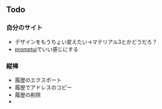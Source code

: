 ## Todo

### 自分のサイト

-   デザインをもうちょい変えたい→マテリアル3とかどうだろ？
-   [promptui](https://github.com/manifoldco/promptui)でいい感じにする

### 縦棒

-   履歴のエクスポート
-   履歴でアドレスのコピー
-   履歴の削除
-   
